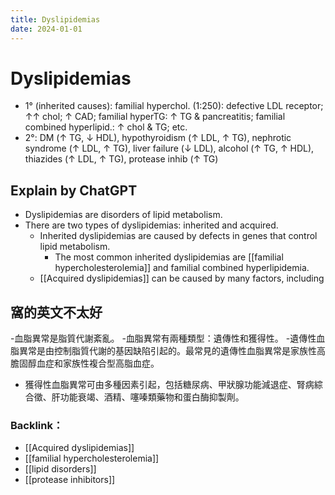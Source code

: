 ```yaml
---
title: Dyslipidemias
date: 2024-01-01
---
```

# Dyslipidemias

* 1° (inherited causes): familial hyperchol. (1:250): defective LDL receptor; ↑↑ chol; ↑ CAD; familial hyperTG: ↑ TG & pancreatitis; familial combined hyperlipid.: ↑ chol & TG; etc.
* 2°: DM (↑ TG, ↓ HDL), hypothyroidism (↑ LDL, ↑ TG), nephrotic syndrome (↑ LDL, ↑ TG), liver failure (↓ LDL), alcohol (↑ TG, ↑ HDL), thiazides (↑ LDL, ↑ TG), protease inhib (↑ TG)

## Explain by ChatGPT

- Dyslipidemias are disorders of lipid metabolism.
- There are two types of dyslipidemias: inherited and acquired.
	- Inherited dyslipidemias are caused by defects in genes that control lipid metabolism.
		- The most common inherited dyslipidemias are [[familial hypercholesterolemia]] and familial combined hyperlipidemia.
	- [[Acquired dyslipidemias]] can be caused by many factors, including

## 窩的英文不太好

-血脂異常是脂質代謝紊亂。
-血脂異常有兩種類型：遺傳性和獲得性。
-遺傳性血脂異常是由控制脂質代謝的基因缺陷引起的。最常見的遺傳性血脂異常是家族性高膽固醇血症和家族性複合型高脂血症。
- 獲得性血脂異常可由多種因素引起，包括糖尿病、甲狀腺功能減退症、腎病綜合徵、肝功能衰竭、酒精、噻嗪類藥物和蛋白酶抑製劑。

### Backlink：

- [[Acquired dyslipidemias]]
- [[familial hypercholesterolemia]]
- [[lipid disorders]]
- [[protease inhibitors]]
